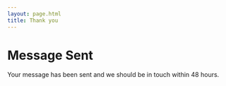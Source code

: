 ```yaml
---
layout: page.html
title: Thank you
---
```


# Message Sent

Your message has been sent and we should be in touch within 48 hours.
